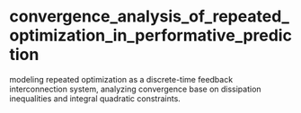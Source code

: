 # convergence_analysis_of_repeated_optimization_in_performative_prediction
 modeling repeated optimization as a discrete-time feedback interconnection system, analyzing convergence base on dissipation inequalities and integral quadratic constraints.
